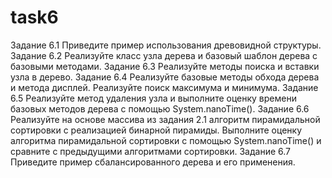# task6
Задание 6.1
Приведите пример использования древовидной структуры.
Задание 6.2
Реализуйте класс узла дерева и базовый шаблон дерева с базовыми методами.
Задание 6.3
Реализуйте методы поиска и вставки узла в дерево.
Задание 6.4
Реализуйте базовые методы обхода дерева и метода дисплей.
Реализуйте поиск максимума и минимума.
Задание 6.5
Реализуйте метод удаления узла и выполните оценку времени базовых методов дерева с помощью System.nanoTime().
Задание 6.6
Реализуйте на основе массива из задания 2.1 алгоритм пирамидальной сортировки с реализацией бинарной пирамиды.
Выполните оценку алгоритма пирамидальной сортировки с помощью System.nanoTime() и сравните с предыдущими алгоритмами сортировки.
Задание 6.7
Приведите пример сбалансированного дерева и его применения.
